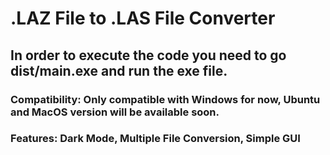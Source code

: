 # .LAZ File to .LAS File Converter

## In order to execute the code you need to go dist/main.exe and run the exe file.

### Compatibility: Only compatible with Windows for now, Ubuntu and MacOS version will be available soon.

### Features: Dark Mode, Multiple File Conversion, Simple GUI